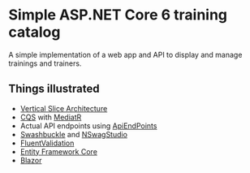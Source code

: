 # Simple ASP.NET Core 6 training catalog

A simple implementation of a web app and API to display and manage trainings and trainers.

## Things illustrated

- [Vertical Slice Architecture](https://jimmybogard.com/vertical-slice-architecture/)
- [CQS](https://en.wikipedia.org/wiki/Command%E2%80%93query_separation) with [MediatR](https://github.com/jbogard/MediatR)
- Actual API endpoints using [ApiEndPoints](https://github.com/ardalis/ApiEndpoints)
- [Swashbuckle](https://docs.microsoft.com/en-us/aspnet/core/tutorials/getting-started-with-swashbuckle?view=aspnetcore-6.0&tabs=visual-studio) and [NSwagStudio](https://docs.microsoft.com/en-us/aspnet/core/tutorials/getting-started-with-nswag?view=aspnetcore-6.0)
- [FluentValidation](https://fluentvalidation.net/)
- [Entity Framework Core](https://docs.microsoft.com/en-us/ef/core/)
- [Blazor](https://docs.microsoft.com/en-us/aspnet/core/blazor/?view=aspnetcore-6.0)
